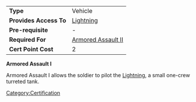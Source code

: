 |                        |                                                        |
| ---------------------- | ------------------------------------------------------ |
| **Type**               | Vehicle                                                |
| **Provides Access To** | [Lightning](Lightning.md)                   |
| **Pre-requisite**      | \-                                                     |
| **Required For**       | [Armored Assault II](Armored_Assault_II.md) |
| **Cert Point Cost**    | 2                                                      |

**Armored Assault I**

Armored Assault I allows the soldier to pilot the
[Lightning](Lightning.md), a small one-crew turreted tank.

[Category:Certification](Category:Certification.md)
